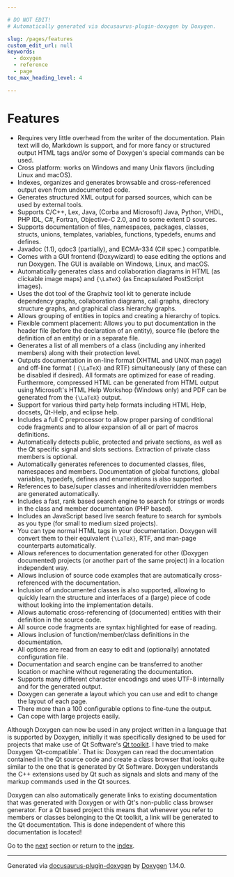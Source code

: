 ```yaml
---

# DO NOT EDIT!
# Automatically generated via docusaurus-plugin-doxygen by Doxygen.

slug: /pages/features
custom_edit_url: null
keywords:
  - doxygen
  - reference
  - page
toc_max_heading_level: 4

---
```


<div class="doxyPage">

# Features




<ul class="doxyList ">
<li>Requires very little overhead from the writer of the documentation. Plain text will do, Markdown is support, and for more fancy or structured output HTML tags and/or some of Doxygen's special commands can be used.</li>
<li>Cross platform: works on Windows and many Unix flavors (including Linux and macOS).</li>
<li>Indexes, organizes and generates browsable and cross-referenced output even from undocumented code.</li>
<li>Generates structured XML output for parsed sources, which can be used by external tools.</li>
<li>Supports C/C++, Lex, Java, (Corba and Microsoft) Java, Python, VHDL, PHP IDL, C#, Fortran, Objective-C 2.0, and to some extent D sources.</li>
<li>Supports documentation of files, namespaces, packages, classes, structs, unions, templates, variables, functions, typedefs, enums and defines.</li>
<li>Javadoc (1.1), qdoc3 (partially), and ECMA-334 (C# spec.) compatible.</li>
<li>Comes with a GUI frontend (Doxywizard) to ease editing the options and run Doxygen. The GUI is available on Windows, Linux, and macOS.</li>
<li>Automatically generates class and collaboration diagrams in HTML (as clickable image maps) and <code>{\LaTeX}</code> (as Encapsulated PostScript images).</li>
<li>Uses the <span class="doxyComputerOutput">dot</span> tool of the Graphviz tool kit to generate include dependency graphs, collaboration diagrams, call graphs, directory structure graphs, and graphical class hierarchy graphs.</li>
<li>Allows grouping of entities in topics and creating a hierarchy of topics.</li>
<li>Flexible comment placement: Allows you to put documentation in the header file (before the declaration of an entity), source file (before the definition of an entity) or in a separate file.</li>
<li>Generates a list of all members of a class (including any inherited members) along with their protection level.</li>
<li>Outputs documentation in on-line format (XHTML and UNIX man page) and off-line format ( <code>{\LaTeX}</code> and RTF) simultaneously (any of these can be disabled if desired). All formats are optimized for ease of reading. 
<br/>
 Furthermore, compressed HTML can be generated from HTML output using Microsoft's HTML Help Workshop (Windows only) and PDF can be generated from the <code>{\LaTeX}</code> output.</li>
<li>Support for various third party help formats including HTML Help, docsets, Qt-Help, and eclipse help.</li>
<li>Includes a full C preprocessor to allow proper parsing of conditional code fragments and to allow expansion of all or part of macros definitions.</li>
<li>Automatically detects public, protected and private sections, as well as the Qt specific signal and slots sections. Extraction of private class members is optional.</li>
<li>Automatically generates references to documented classes, files, namespaces and members. Documentation of global functions, global variables, typedefs, defines and enumerations is also supported.</li>
<li>References to base/super classes and inherited/overridden members are generated automatically.</li>
<li>Includes a fast, rank based search engine to search for strings or words in the class and member documentation (PHP based).</li>
<li>Includes an JavaScript based live search feature to search for symbols as you type (for small to medium sized projects).</li>
<li>You can type normal HTML tags in your documentation. Doxygen will convert them to their equivalent <code>{\LaTeX}</code>, RTF, and man-page counterparts automatically.</li>
<li>Allows references to documentation generated for other (Doxygen documented) projects (or another part of the same project) in a location independent way.</li>
<li>Allows inclusion of source code examples that are automatically cross-referenced with the documentation.</li>
<li>Inclusion of undocumented classes is also supported, allowing to quickly learn the structure and interfaces of a (large) piece of code without looking into the implementation details.</li>
<li>Allows automatic cross-referencing of (documented) entities with their definition in the source code.</li>
<li>All source code fragments are syntax highlighted for ease of reading.</li>
<li>Allows inclusion of function/member/class definitions in the documentation.</li>
<li>All options are read from an easy to edit and (optionally) annotated configuration file.</li>
<li>Documentation and search engine can be transferred to another location or machine without regenerating the documentation.</li>
<li>Supports many different character encodings and uses UTF-8 internally and for the generated output.</li>
<li>Doxygen can generate a layout which you can use and edit to change the layout of each page.</li>
<li>There more than a 100 configurable options to fine-tune the output.</li>
<li>Can cope with large projects easily.</li>
</ul>

<p>Although Doxygen can now be used in any project written in a language that is supported by Doxygen, initially it was specifically designed to be used for projects that make use of Qt Software's <a href="https://doc.qt.io">Qt toolkit</a>. I have tried to make Doxygen ‘Qt-compatible`. That is: Doxygen can read the documentation contained in the Qt source code and create a class browser that looks quite similar to the one that is generated by Qt Software. Doxygen understands the C++ extensions used by Qt such as signals and slots and many of the markup commands used in the Qt sources.</p>


<p>Doxygen can also automatically generate links to existing documentation that was generated with Doxygen or with Qt's non-public class browser generator. For a Qt based project this means that whenever you refer to members or classes belonging to the Qt toolkit, a link will be generated to the Qt documentation. This is done independent of where this documentation is located!</p>

 
Go to the <a href="/docs/pages/doxygen-usage/">next</a> section or return to the
 <a href="/docs/">index</a>.


<hr/>

<p class="doxyGeneratedBy">Generated via <a href="https://github.com/xpack/docusaurus-plugin-doxygen">docusaurus-plugin-doxygen</a> by <a href="https://www.doxygen.nl">Doxygen</a> 1.14.0.</p>

</div>
